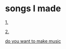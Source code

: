 # songs I made
[1.](https://musiclab.chromeexperiments.com/Song-Maker/song/5974155105665024)

[2.](https://musiclab.chromeexperiments.com/Song-Maker/song/5139212154699776)

[do you want to make music](https://musiclab.chromeexperiments.com)
